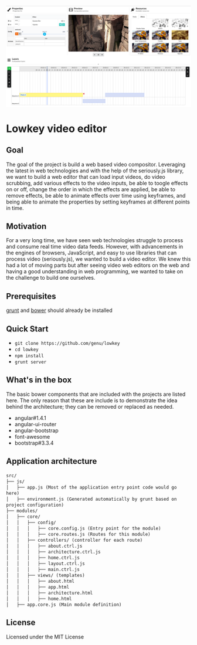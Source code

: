 ![Screenshot](screenshot.png)
# Lowkey video editor
## Goal
The goal of the project is build a web based video compositor. Leveraging the latest in web technologies and with the help of the seriously.js library, we want to build a web editor that can load input videos, do video scrubbing, add various effects to the video inputs, be able to toogle effects on or off, change the order in which the effects are applied, be able to remove effects, be able to animate effects over time using keyframes, and being able to animate the properties by setting keyframes at different points in time.
## Motivation
For a very long time, we have seen web technologies struggle to process and consume real time video data feeds. However, with advancements in the engines of browsers, JavaScript, and easy to use libraries that can process video (seriously.js), we wanted to build a video editor. We knew this had a lot of moving parts but after seeing video web editors on the web and having a good understanding in web programming, we wanted to take on the challenge to build one ourselves. 
## Prerequisites
[grunt](https://github.com/gruntjs/grunt) and [bower](https://github.com/bower/bower) should already be installed
## Quick Start
* `git clone https://github.com/genu/lowkey`
* `cd lowkey`
* `npm install`
* `grunt server`

## What's in the box
The basic bower components that are included with the projects are listed here. The only reason that these are include is to demonstrate the idea behind the architecture; they can be removed or replaced as needed.
* angular#1.4.1
* angular-ui-router
* angular-bootstrap
* font-awesome
* bootstrap#3.3.4

## Application architecture
```
src/
├── js/
│   ├── app.js (Most of the application entry point code would go here)
│   ├── environment.js (Generated automatically by grunt based on project configuration)
├── modules/
│   ├── core/
│   │   ├── config/
│   │   │   ├── core.config.js (Entry point for the module)
│   │   │   ├── core.routes.js (Routes for this module)
│   │   ├── controllers/ (controller for each route)
│   │   │   ├── about.ctrl.js
│   │   │   ├── architecture.ctrl.js
│   │   │   ├── home.ctrl.js
│   │   │   ├── layout.ctrl.js
│   │   │   ├── main.ctrl.js
│   │   ├── views/ (templates)
│   │   │   ├── about.html
│   │   │   ├── app.html
│   │   │   ├── architecture.html
│   │   │   ├── home.html
│   ├── app.core.js (Main module definition)
```

## License
Licensed under the MIT License
